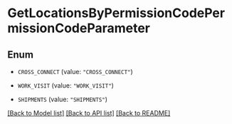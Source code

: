# GetLocationsByPermissionCodePermissionCodeParameter

## Enum


* `CROSS_CONNECT` (value: `"CROSS_CONNECT"`)

* `WORK_VISIT` (value: `"WORK_VISIT"`)

* `SHIPMENTS` (value: `"SHIPMENTS"`)


[[Back to Model list]](../README.md#documentation-for-models) [[Back to API list]](../README.md#documentation-for-api-endpoints) [[Back to README]](../README.md)



